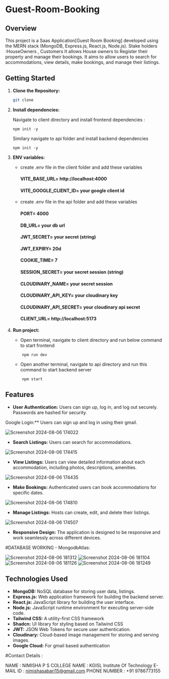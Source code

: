 

# Guest-Room-Booking

## Overview

This project is  a Saas Application[Guest Room Booking] developed using the MERN stack (MongoDB, Express.js, React.js, Node.js).
Stake holders :HouseOwners , Customers 
It allows House owners to Register their property and manage their bookings.
It aims to  allow users to search for accommodations, view details, make bookings, and manage their listings.

## Getting Started

1. **Clone the Repository:**

   ```bash
   git clone 
   ```

2. **Install dependencies:**

   Navigate to client directory and install frontend dependencies :

   ```
   npm init -y
   
   ```

   Similary navigate to api folder and install backend dependencies

   ```
   npm init -y
   ```

3. **ENV variables:**

   - create .env file in the client folder and add these variables

     #### VITE_BASE_URL= http://localhost:4000

     #### VITE_GOOGLE_CLIENT_ID= your google client id

   - create .env file in the api folder and add these variables

     #### PORT= 4000

     #### DB_URL= your db url

     #### JWT_SECRET= your secret (string)

     #### JWT_EXPIRY= 20d

     #### COOKIE_TIME= 7

     #### SESSION_SECRET= your secret session (string)

     #### CLOUDINARY_NAME= your secret session

     #### CLOUDINARY_API_KEY= your cloudinary key

     #### CLOUDINARY_API_SECRET= your cloudinary api secret

     #### CLIENT_URL= http://localhost:5173

4. **Run project:**
   - Open terminal, navigate to client directory and run below command to start frontend
   ```
       npm run dev
   ```
   - Open another terminal, navigate to api directory and run this command to start backend server
   ```
       npm start
   ```

## Features

- **User Authentication:** Users can sign up, log in, and log out securely. Passwords are hashed for security.

Google Login:** Users can sign up and log in using their gmail.

 ![Screenshot 2024-08-06 174022](https://github.com/user-attachments/assets/f9cf2158-bbef-4ed8-8777-d407033c03be)

- **Search Listings:** Users can search for accommodations.
 
![Screenshot 2024-08-06 174415](https://github.com/user-attachments/assets/4772d5b1-3fa2-4cda-8917-b89dcad419c5)

- **View Listings:** Users can view detailed information about each accommodation, including photos, descriptions, amenities.

![Screenshot 2024-08-06 174435](https://github.com/user-attachments/assets/638dc355-d73a-40c4-b161-1f18a71a7033)

- **Make Bookings:** Authenticated users can book accommodations for specific dates.

![Screenshot 2024-08-06 174810](https://github.com/user-attachments/assets/51301997-26a8-4d10-87dd-bce2668eca35)

- **Manage Listings:** Hosts can create, edit, and delete their listings.
  
![Screenshot 2024-08-06 174507](https://github.com/user-attachments/assets/54960c67-4abf-47a8-a051-9d2852dbc438)

- **Responsive Design:** The application is designed to be responsive and work seamlessly across different devices.

#DATABASE WORKING - MongodbAtlas:

![Screenshot 2024-08-06 181312](https://github.com/user-attachments/assets/4298b0bc-5037-4875-a5d2-71446bc4669b)
![Screenshot 2024-08-06 181104](https://github.com/user-attachments/assets/f8bcb16e-7377-4dbb-ae15-fdeee6ec4310)
![Screenshot 2024-08-06 181126](https://github.com/user-attachments/assets/0f1d3d3f-3d9a-4e01-a4be-2b771d6a719b)
![Screenshot 2024-08-06 181249](https://github.com/user-attachments/assets/efa82511-ce2a-4d85-a2d4-d197ca8b7734)


## Technologies Used

- **MongoDB:** NoSQL database for storing user data, listings.
- **Express.js:** Web application framework for building the backend server.
- **React.js:** JavaScript library for building the user interface.
- **Node.js:** JavaScript runtime environment for executing server-side code.
- **Tailwind CSS:** A utility-first CSS framework
- **Shadcn:** UI library for styling based on Tailwind CSS
- **JWT:** JSON Web Tokens for secure user authentication.
- **Cloudinary:** Cloud-based image management for storing and serving images.
- **Google Cloud:** For gmail based authentication

#Contact Details :

NAME : NIMISHA P S 
COLLEGE NAME : KGISL Institute Of Technology 
E-MAIL ID : nimishasabari15@gmail.com
PHONE NUMBER : +91 9786773155
